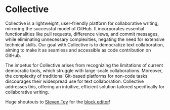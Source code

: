 # Collective

Collective is a lightweight, user-friendly platform for collaborative writing, mirroring the successful model of GitHub. It incorporates essential functionalities like pull requests, difference views, and commit messages, while eliminating unnecessary complexities, negating the need for extensive technical skills. Our goal with Collective is to democratize text collaboration, aiming to make it as seamless and accessible as code contribution on GitHub.

The impetus for Collective arises from recognizing the limitations of current democratic tools, which struggle with large-scale collaborations. Moreover, the complexity of traditional Git-based platforms for non-code tasks discourages their widespread use for text collaboration. Collective addresses this, offering an intuitive, efficient solution tailored specifically for collaborative writing.

Huge shoutouts to [Steven Tey](https://github.com/steven-tey) for the [block editor](https://github.com/steven-tey/novel)!
